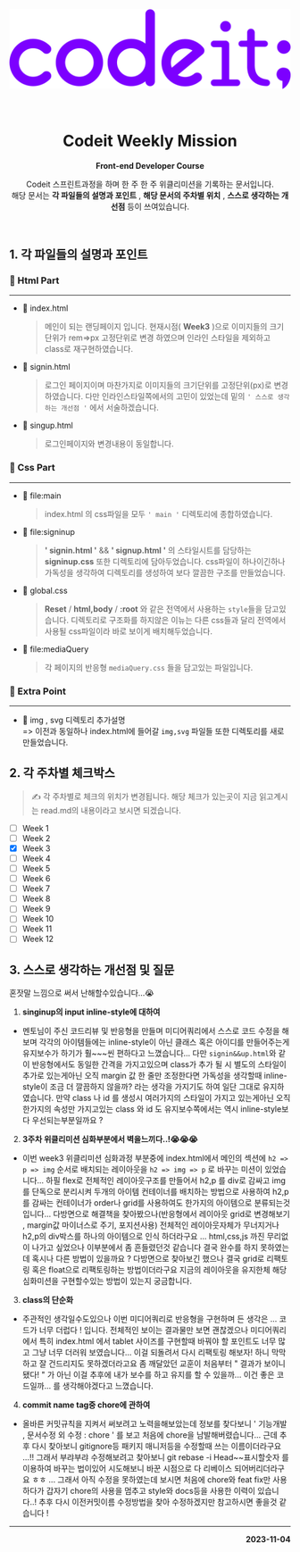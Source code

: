 <img src='./img/README.md/codeit.png'>
<br>
<br>
<br>

<h1 style="text-align: center;">Codeit Weekly Mission</h1>
<p style="text-align: center;"><b>Front-end Developer Course</b></p>
<p style="text-align: center;">Codeit 스프린트과정을 하며 한 주 한 주 위클리미션을 기록하는  문서입니다.<br> 해당 문서는 <b>각 파일들의 설명과 포인트</b> , <b>해당 문서의 주차별 위치</b> , <b>스스로 생각하는 개선점</b> 등이 쓰여있습니다. </p>
<br>

## 1. 각 파일들의 설명과 포인트

### 🚀 Html Part

<hr>

- 👀 index.html
  > 메인이 되는 랜딩페이지 입니다. 현재시점( **Week3** )으로 이미지들의 크기단위가 rem=>px 고정단위로 변경 하였으며 인라인 스타일을 제외하고 class로 재구현하였습니다.
- 👀 signin.html

  > 로그인 페이지이며 마찬가지로 이미지들의 크기단위를 고정단위(px)로 변경하였습니다. 다만 인라인스타일쪽에서의 고민이 있었는데 밑의 `' 스스로 생각하는 개선점 '` 에서 서술하겠습니다.

- 👀 singup.html
  > 로그인페이지와 변경내용이 동일합니다.

### 🚀 Css Part

<hr>

- 👀 file:main

  > index.html 의 css파일을 모두 `' main '` 디렉토리에 종합하였습니다.

- 👀 file:signinup

  > **' signin.html '** && **' signup.html '** 의 스타일시트를 담당하는 **signinup.css** 또한 디렉토리에 담아두었습니다. css파일이 하나이긴하나 가독성을 생각하여 디렉토리를 생성하여 보다 깔끔한 구조를 만들었습니다.

- 👀 global.css

  > **Reset** / **html,body** / **:root** 와 같은 전역에서 사용하는 `style`들을 담고있습니다. 디렉토리로 구조화를 하지않은 이뉴는 다른 css들과 달리 전역에서 사용될 css파일이라 바로 보이게 배치해두었습니다.

- 👀 file:mediaQuery
  > 각 페이지의 반응형 `mediaQuery.css` 들을 담고있는 파일입니다.

### 🚀 Extra Point

<hr>

- 👀 img , svg 디렉토리 추가설명  
  => 이전과 동일하나 index.html에 들어갈 `img,svg` 파일들 또한 디렉토리를 새로 만들었습니다.

## 2. 각 주차별 체크박스

> ✍️ 각 주차별로 체크의 위치가 변경됩니다. 해당 체크가 있는곳이 지금 읽고계시는 read.md의 내용이라고 보시면 되겠습니다.

- [ ] Week 1
- [ ] Week 2
- [x] Week 3
- [ ] Week 4
- [ ] Week 5
- [ ] Week 6
- [ ] Week 7
- [ ] Week 8
- [ ] Week 9
- [ ] Week 10
- [ ] Week 11
- [ ] Week 12

## 3. 스스로 생각하는 개선점 및 질문

혼잣말 느낌으로 써서 난해할수있습니다...😭

1. **singinup의 input inline-style에 대하여**

- 멘토님이 주신 코드리뷰 및 반응형을 만들며 미디어쿼리에서 스스로 코드 수정을 해보며 각각의 아이템들에는 inline-style이 아닌 클래스 혹은 아이디를 만들어주는게 유지보수가 하기가 훨~~~씬 편하다고 느꼈습니다... 다만 `signin&&up.html`와 같이 반응형에서도 동일한 간격을 가지고있으며 class가 추가 될 시 별도의 스타일이 추가로 있는게아닌 오직 margin 값 한 줄만 조정한다면 가독성을 생각할때 inline-style이 조금 더 깔끔하지 않을까? 라는 생각을 가지기도 하여 일단 그대로 유지하였습니다. 만약 class 나 id 를 생성시 여러가지의 스타일이 가지고 있는게아닌 오직 한가지의 속성만 가지고있는 class 와 id 도 유지보수쪽에서는 역시 inline-style보다 우선되는부분일까요 ?

2. **3주차 위클리미션 심화부분에서 벽을느끼다..!😭😭😭**

- 이번 week3 위클리미션 심화과정 부분중에 index.html에서 메인의 섹션에 `h2 => p => img` 순서로 배치되는 레이아웃을 `h2 => img => p` 로 바꾸는 미션이 있었습니다... 하필 flex로 전체적인 레이아웃구조를 만들어서 h2,p 를 div로 감싸고 img를 단독으로 분리시켜 두개의 아이템 컨테이너를 배치하는 방법으로 사용하여 h2,p 를 감싸는 컨테이너가 order나 grid를 사용하여도 한가지의 아이템으로 분류되는것입니다... 다방면으로 해결책을 찾아봤으나(반응형에서 레이아웃 grid로 변경해보기 , margin값 마이너스로 주기, 포지션사용) 전체적인 레이아웃자체가 무너지거나 h2,p의 div박스를 하나의 아이템으로 인식 하더라구요 ... html,css,js 까진 무리없이 나가고 싶었으나 이부분에서 좀 흔들렸던것 같습니다 결국 완수를 하지 못하였는데 혹시나 다른 방법이 있을까요 ? 다방면으로 찾아보긴 했으나 결국 grid로 리팩토링 혹은 float으로 리팩토링하는 방법이더라구요 지금의 레이아웃을 유지한체 해당 심화미션을 구현할수있는 방법이 있는지 궁금합니다.

3. **class의 단순화**

- 주관적인 생각일수도있으나 이번 미디어쿼리로 반응형을 구현하며 든 생각은 ... 코드가 너무 더럽다 ! 입니다. 전체적인 보이는 결과물만 보면 괜찮겠으나 미디어쿼리에서 특히 index.html 에서 tablet 사이즈를 구현할때 바꿔야 할 포인트도 너무 많고 그냥 너무 더러워 보였습니다... 이걸 되돌려서 다시 리팩토링 해보자! 하니 막막하고 잘 건드리지도 못하겠더라고요 좀 깨달았던 교훈이 처음부터 " 결과가 보이니 됐다! " 가 아닌 이걸 추후에 내가 보수를 하고 유지를 할 수 있을까... 이건 좋은 코드일까... 를 생각해야겠다고 느꼈습니다.

4. **commit name tag중 chore에 관하여**

- 올바른 커밋규칙을 지켜서 써보려고 노력을해보았는데 정보를 찾다보니 ' 기능개발 , 문서수정 외 수정 : chore ' 를 보고 처음에 chore을 남발해버렸습니다... 근데 추후 다시 찾아보니 gitignore등 패키지 매니저등을 수정할때 쓰는 이름이더라구요 ...!! 그래서 부랴부랴 수정해보려고 찾아보니 git rebase -i Head~~표시할숫자 를 이용하여 바꾸는 법이있어 시도해보니 바꾼 시점으로 다 리베이스 되어버리더라구요 ㅎㅎ ... 그래서 아직 수정을 못하였는데 보시면 처음에 chore와 feat fix만 사용하다가 갑자기 chore의 사용을 멈추고 style와 docs등을 사용한 이력이 있습니다..! 추후 다시 이전커밋이름 수정방법을 찾아 수정하겠지만 참고하시면 좋을것 같습니다 !

<hr>
<p style="text-align: right;"><b>2023-11-04</b></p>
